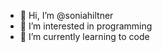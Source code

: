 - 👋 Hi, I’m @soniahiltner
- 👀 I’m interested in programming
- 🌱 I’m currently learning to code

<!---
soniahiltner/soniahiltner is a ✨ special ✨ repository because its `README.md` (this file) appears on your GitHub profile.
You can click the Preview link to take a look at your changes.
--->
